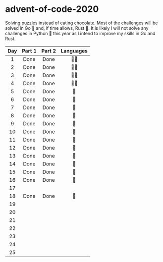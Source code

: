# advent-of-code-2020
Solving puzzles instead of eating chocolate. Most of the challenges will be solved in Go 🐹 and, if time allows, Rust 🦀. It is likely I will not solve any challenges in Python 🐍 this year as I intend to improve my skills in Go and Rust.

| Day  |  Part 1  |  Part 2  |  Languages   |
| :--: | :------: | :------: |   :------:   |
|  1   |   Done   |   Done   |     🐹🦀     |
|  2   |   Done   |   Done   |     🐹🦀     |
|  3   |   Done   |   Done   |     🐹🦀     |
|  4   |   Done   |   Done   |     🐹🦀     |
|  5   |   Done   |   Done   |       🦀     |
|  6   |   Done   |   Done   |       🦀     |
|  7   |   Done   |   Done   |       🦀     |
|  8   |   Done   |   Done   |       🦀     |
|  9   |   Done   |   Done   |       🦀     |
|  10  |   Done   |   Done   |       🦀     |
|  11  |   Done   |   Done   |       🦀     |
|  12  |   Done   |   Done   |       🦀     |
|  13  |   Done   |   Done   |       🦀     |
|  14  |   Done   |   Done   |       🦀     |
|  15  |   Done   |   Done   |       🦀     |
|  16  |   Done   |   Done   |       🦀     |
|  17  |          |          |              |
|  18  |   Done   |   Done   |       🦀     |
|  19  |          |          |              |
|  20  |          |          |              |
|  21  |          |          |              |
|  22  |          |          |              |
|  23  |          |          |              |
|  24  |          |          |              |
|  25  |          |          |              |
